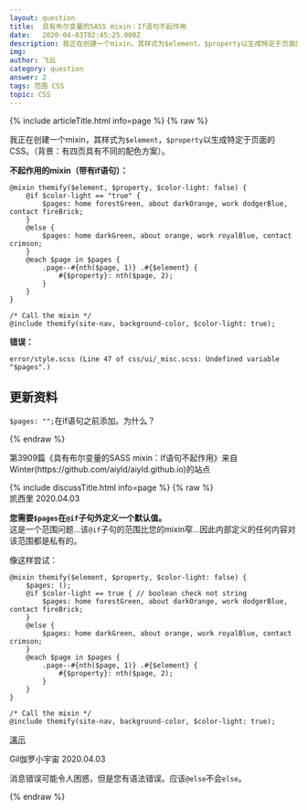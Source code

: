 ```yaml
---
layout: question
title:  具有布尔变量的SASS mixin：If语句不起作用
date:   2020-04-03T02:45:25.000Z
description: 我正在创建一个mixin，其样式为$element，$property以生成特定于页面的CSS。（背景：有四页具有不同的配色方案）。不起作用的mixi...
img: 
author: 飞云
category: question
answer: 2
tags: 范围 CSS
topic: CSS
---
```

<div class="article-root">
  <div class="article">
    {% include articleTitle.html info=page %}
    {% raw %}
    <div class="article-content"><p><font style="vertical-align: inherit;"><font style="vertical-align: inherit;">我正在创建一个mixin，其样式为</font></font><code>$element</code><font style="vertical-align: inherit;"><font style="vertical-align: inherit;">，</font></font><code>$property</code><font style="vertical-align: inherit;"><font style="vertical-align: inherit;">以生成特定于页面的CSS。</font><font style="vertical-align: inherit;">（背景：有四页具有不同的配色方案）。</font></font></p>

<p><strong><font style="vertical-align: inherit;"><font style="vertical-align: inherit;">不起作用的mixin（带有if语句）：</font></font></strong></p>

<pre><code>@mixin themify($element, $property, $color-light: false) {<font></font>
    @if $color-light == "true" {<font></font>
        $pages: home forestGreen, about darkOrange, work dodgerBlue, contact fireBrick;<font></font>
    }<font></font>
    @else {<font></font>
        $pages: home darkGreen, about orange, work royalBlue, contact crimson;<font></font>
    }<font></font>
    @each $page in $pages {<font></font>
        .page--#{nth($page, 1)} .#{$element} {<font></font>
            #{$property}: nth($page, 2);<font></font>
        }<font></font>
    }<font></font>
}<font></font>
<font></font>
/* Call the mixin */<font></font>
@include themify(site-nav, background-color, $color-light: true);<font></font>
</code></pre>

<p><strong><font style="vertical-align: inherit;"><font style="vertical-align: inherit;">错误：</font></font></strong></p>

<pre><code>error/style.scss (Line 47 of css/ui/_misc.scss: Undefined variable "$pages".)
</code></pre>

<h2><font style="vertical-align: inherit;"><font style="vertical-align: inherit;">更新资料</font></font></h2>

<p><font style="vertical-align: inherit;"></font><code>$pages: "";</code><font style="vertical-align: inherit;"><font style="vertical-align: inherit;">在if语句之前</font><font style="vertical-align: inherit;">添加</font><font style="vertical-align: inherit;">。</font><font style="vertical-align: inherit;">为什么？</font></font></p></div>
    {% endraw %}
  </div>
  <p class="winter_mark">第3909篇《具有布尔变量的SASS mixin：If语句不起作用》来自Winter(https://github.com/aiyld/aiyld.github.io)的站点</p>
  <div class="discuss-wrapper">
    {% include discussTitle.html info=page %}
    {% raw %}
    <div class="discuss-list">
    <div class="discuss-item">
        <div class="discuss-parent">
          <div class="discuss-meta">
            <span class="discuss-user">凯西里</span>
            <span class="discuss-time">2020.04.03</span>
          </div>
          <div class="discuss-comment"><p><strong><font style="vertical-align: inherit;"><font style="vertical-align: inherit;">您需要</font></font><code>$pages</code><font style="vertical-align: inherit;"><font style="vertical-align: inherit;">在</font></font><code>@if</code><font style="vertical-align: inherit;"><font style="vertical-align: inherit;">子句</font><font style="vertical-align: inherit;">外定义</font><font style="vertical-align: inherit;">一个默认值</font><font style="vertical-align: inherit;">。</font></font></strong><br><font style="vertical-align: inherit;"><font style="vertical-align: inherit;">
这是一个范围问题...该</font></font><code>@if</code><font style="vertical-align: inherit;"><font style="vertical-align: inherit;">子句的范围比您的mixin窄...因此内部定义的任何内容对该范围都是私有的。</font></font></p>

<p><font style="vertical-align: inherit;"><font style="vertical-align: inherit;">像这样尝试：</font></font></p>

<pre><code>@mixin themify($element, $property, $color-light: false) {<font></font>
    $pages: ();<font></font>
    @if $color-light == true { // boolean check not string<font></font>
        $pages: home forestGreen, about darkOrange, work dodgerBlue, contact fireBrick;<font></font>
    }<font></font>
    @else {<font></font>
        $pages: home darkGreen, about orange, work royalBlue, contact crimson;<font></font>
    }<font></font>
    @each $page in $pages {<font></font>
        .page--#{nth($page, 1)} .#{$element} {<font></font>
            #{$property}: nth($page, 2);<font></font>
        }<font></font>
    }<font></font>
}<font></font>
<font></font>
/* Call the mixin */<font></font>
@include themify(site-nav, background-color, $color-light: true);<font></font>
</code></pre>

<p><a href="http://sassmeister.com/gist/8615883" rel="noreferrer"><font style="vertical-align: inherit;"><font style="vertical-align: inherit;">演示</font></font></a></p></div>
        </div></div><div class="discuss-item">
        <div class="discuss-parent">
          <div class="discuss-meta">
            <span class="discuss-user">Gil伽罗小宇宙</span>
            <span class="discuss-time">2020.04.03</span>
          </div>
          <div class="discuss-comment"><p><font style="vertical-align: inherit;"><font style="vertical-align: inherit;">消息错误可能令人困惑，但是您有语法错误。</font><font style="vertical-align: inherit;">应该</font></font><code>@else</code><font style="vertical-align: inherit;"><font style="vertical-align: inherit;">不会</font></font><code>else</code><font style="vertical-align: inherit;"><font style="vertical-align: inherit;">。</font></font></p></div>
        </div></div>
    </div>
    {% endraw %}
  </div>
<div>
